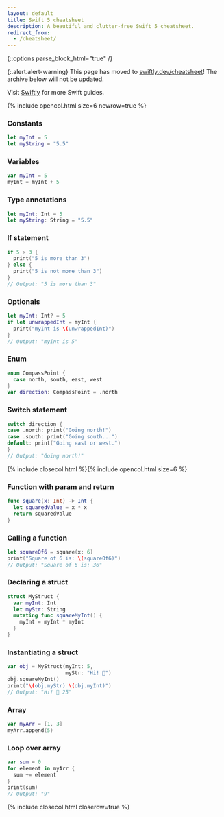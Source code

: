 ```yaml
---
layout: default
title: Swift 5 cheatsheet
description: A beautiful and clutter-free Swift 5 cheatsheet.
redirect_from:
  - /cheatsheet/
---
```

{::options parse_block_html="true" /}

{:.alert.alert-warning}
This page has moved to [swiftly.dev/cheatsheet](https://swiftly.dev/cheatsheet)! The archive below will not be updated.

Visit [Swiftly](https://swiftly.dev/) for more Swift guides.

{% include opencol.html size=6 newrow=true %}

### Constants

```swift
let myInt = 5
let myString = "5.5"
```

### Variables

```swift
var myInt = 5
myInt = myInt + 5
```

### Type annotations

```swift
let myInt: Int = 5
let myString: String = "5.5"
```

### If statement

```swift
if 5 > 3 {
  print("5 is more than 3")
} else {
  print("5 is not more than 3")
}
// Output: "5 is more than 3"
```

### Optionals

```swift
let myInt: Int? = 5
if let unwrappedInt = myInt {
  print("myInt is \(unwrappedInt)")
}
// Output: "myInt is 5"
```

### Enum

```swift
enum CompassPoint {
  case north, south, east, west
}
var direction: CompassPoint = .north
```

### Switch statement

```swift
switch direction {
case .north: print("Going north!")
case .south: print("Going south...")
default: print("Going east or west.")
}
// Output: "Going north!"
```

{% include closecol.html %}{% include opencol.html size=6 %}

### Function with param and return

```swift
func square(x: Int) -> Int {
  let squaredValue = x * x
  return squaredValue
}
```

### Calling a function

```swift
let squareOf6 = square(x: 6)
print("Square of 6 is: \(squareOf6)")
// Output: "Square of 6 is: 36"
```

### Declaring a struct

```swift
struct MyStruct {
  var myInt: Int
  let myStr: String
  mutating func squareMyInt() {
    myInt = myInt * myInt
  }
}
```

### Instantiating a struct

```swift
var obj = MyStruct(myInt: 5,
                   myStr: "Hi! 👋")
obj.squareMyInt()
print("\(obj.myStr) \(obj.myInt)")
// Output: "Hi! 👋 25"
```

### Array

```swift
var myArr = [1, 3]
myArr.append(5)
```

### Loop over array

```swift
var sum = 0
for element in myArr {
  sum += element
}
print(sum)
// Output: "9"
```

{% include closecol.html closerow=true %}

